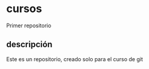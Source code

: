 # cursos
Primer repositorio
## descripción
Este es un repositorio, creado solo para el curso de git
